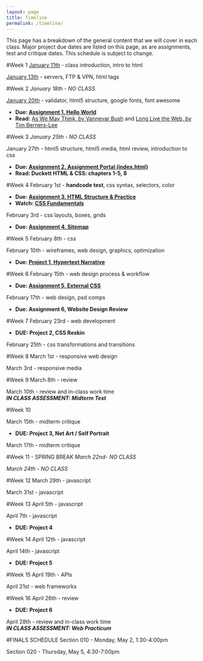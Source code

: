 ```yaml
---
layout: page
title: Timeline
permalink: /timeline/
---
```


This page has a breakdown of the general content that we will cover in each class. Major project due dates are listed on this page, as are assignments, test and critique dates. This schedule is subject to change. 

#Week 1
[January 11th](/web-spring-16/class-1) - class introduction, intro to html

[January 13th](/web-spring-16/class-2) - servers, FTP & VPN, html tags

#Week 2
*January 18th - NO CLASS*

[January 20th](/web-spring-16/class-3) - validator, html5 structure, google fonts, font awesome

+ **Due: [Assignment 1, Hello World](/web-spring-16/assignment-1)**
+ **Read:** [As We May Think, by Vannevar Bush](http://www.theatlantic.com/magazine/archive/1945/07/as-we-may-think/303881/) and [Long Live the Web, by Tim Berners-Lee](http://ariellehein.com/readings/Berners-Lee-Long-Live-The-Web.pdf)

#Week 3
*January 25th - NO CLASS*

January 27th - html5 structure, html5 media, html review, introduction to css

+ **Due: [Assignment 2, Assignment Portal (index.html)](/web-spring-16/assignment-2)**
+ **Read: Duckett HTML & CSS: chapters 1-5, 8**

#Week 4
February 1st - **handcode test**, css syntax, selectors, color

+ **Due: [Assignment 3, HTML Structure & Practice](/web-spring-16/assignment-3)**
+ **Watch: [CSS Fundamentals](http://www.lynda.com/Web-Interactive-CSS-tutorials/CSS-Fundamentals/80436-2.html)**

February 3rd - css layouts, boxes, grids

+ **Due: [Assignment 4, Sitemap](/web-spring-16/assignment-4)**

#Week 5
February 8th - css

February 10th - wireframes, web design, graphics, optimization

+ **Due: [Project 1, Hypertext Narrative](/web-spring-16/project-1)**

#Week 6
February 15th - web design process & workflow

+ **Due: [Assignment 5, External CSS](/web-spring-16/assignment-5)**

February 17th - web design, psd comps

+ **Due: Assignment 6, Website Design Review**

#Week 7
February 23rd - web development

+ **DUE: Project 2, CSS Reskin**

February 25th - css transformations and transitions

#Week 8
March 1st - responsive web design

March 3rd - responsive media

#Week 9
March 8th - review

March 10th - review and in-class work time <br>
***IN CLASS ASSESSMENT: Midterm Test***

#Week 10

March 15th - midterm critique

+ **DUE: Project 3, Net Art / Self Portrait**

March 17th - midterm critique

#Week 11 - SPRING BREAK
*March 22nd- NO CLASS*

*March 24th - NO CLASS*

#Week 12
March 29th - javascript

March 31st - javascript

#Week 13
April 5th - javascript

April 7th - javascript

+ **DUE: Project 4**

#Week 14
April 12th - javascript

April 14th - javascript

+ **DUE: Project 5**

#Week 15
April 19th - APIs

April 21st - web frameworks

#Week 16
April 26th - review

+ **DUE: Project 6**

April 28th - review and in-class work time<br>
***IN CLASS ASSESSMENT: Web Practicum***

#FINALS SCHEDULE
Section 010 - Monday, May 2, 1:30-4:00pm

Section 020 - Thursday, May 5, 4:30-7:00pm
